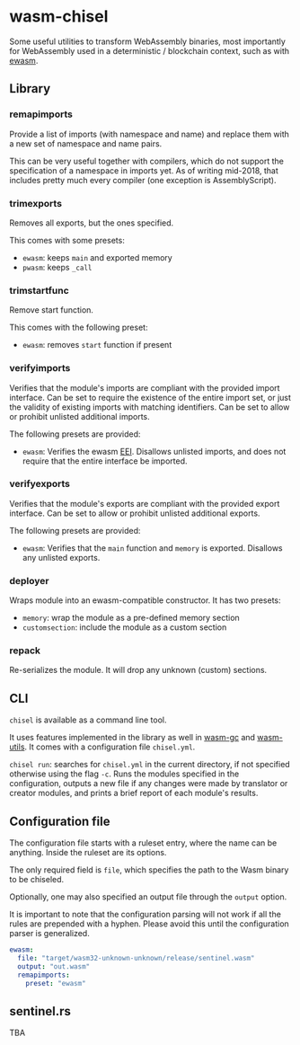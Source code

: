 # wasm-chisel

Some useful utilities to transform WebAssembly binaries, most importantly for WebAssembly used in a deterministic / blockchain context,
such as with [ewasm].

## Library

### remapimports

Provide a list of imports (with namespace and name) and replace them with a new set of namespace and name pairs.

This can be very useful together with compilers, which do not support the specification of a namespace in imports yet. As of writing mid-2018,
that includes pretty much every compiler (one exception is AssemblyScript).

### trimexports

Removes all exports, but the ones specified.

This comes with some presets:
- `ewasm`: keeps `main` and exported memory
- `pwasm`: keeps `_call`

### trimstartfunc

Remove start function.

This comes with the following preset:
- `ewasm`: removes `start` function if present


### verifyimports

Verifies that the module's imports are compliant with the provided import interface.
Can be set to require the existence of the entire import set, or just the validity of existing imports with matching identifiers.
Can be set to allow or prohibit unlisted additional imports.

The following presets are provided:
- `ewasm`: Verifies the ewasm [EEI](https://github.com/ewasm/design/blob/master/eth_interface.md). Disallows unlisted imports, and does not require that the entire interface be imported.

### verifyexports

Verifies that the module's exports are compliant with the provided export interface.
Can be set to allow or prohibit unlisted additional exports.

The following presets are provided:
- `ewasm`: Verifies that the `main` function and `memory` is exported. Disallows any unlisted exports.

### deployer

Wraps module into an ewasm-compatible constructor. It has two presets:
- `memory`: wrap the module as a pre-defined memory section
- `customsection`: include the module as a custom section

### repack

Re-serializes the module. It will drop any unknown (custom) sections.

## CLI

`chisel` is available as a command line tool.

It uses features implemented in the library as well in [wasm-gc] and [wasm-utils]. It comes with a configuration file `chisel.yml`.

`chisel run`: searches for `chisel.yml` in the current directory, if not specified otherwise using the flag `-c`. Runs the modules specified in the configuration, outputs a new file if any changes were made by translator or creator modules, and prints a brief report of each module's results.

## Configuration file

The configuration file starts with a ruleset entry, where the name can be anything. Inside the ruleset are its options.

The only required field is `file`, which specifies the path to the Wasm binary to be chiseled.

Optionally, one may also specified an output file through the `output` option.

It is important to note that the configuration parsing will not work if all the rules are prepended with a hyphen. Please avoid this until the configuration parser is generalized.

```yaml
ewasm:
  file: "target/wasm32-unknown-unknown/release/sentinel.wasm"
  output: "out.wasm"
  remapimports:
    preset: "ewasm"
```

## sentinel.rs

TBA

[ewasm]: http://github.com/ewasm
[wasm-gc]: https://github.com/alexcrichton/wasm-gc
[wasm-utils]: https://github.com/paritytech/wasm-utils
